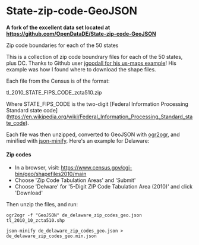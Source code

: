 # State-zip-code-GeoJSON

**A fork of the excellent data set located at https://github.com/OpenDataDE/State-zip-code-GeoJSON**

Zip code boundaries for each of the 50 states

This is a collection of zip code boundrary files for each of the 50 states, plus DC. Thanks to Github user
[jgoodall for his us-maps example](https://github.com/jgoodall/us-maps)! His example was how I found where to
download the shape files.

Each file from the Census is of the format: 

tl_2010_STATE_FIPS_CODE_zcta510.zip

Where STATE_FIPS_CODE is the two-digit [Federal Information Processing Standard state code]
(https://en.wikipedia.org/wiki/Federal_Information_Processing_Standard_state_code). 

Each file was then unzipped, converted to GeoJSON with [ogr2ogr](http://www.gdal.org/), and minified
with [json-minify](https://www.npmjs.com/package/json-minify). Here's an example for Delaware:

#### Zip codes
* In a browser, visit: https://www.census.gov/cgi-bin/geo/shapefiles2010/main
* Choose 'Zip Code Tabulation Areas' and 'Submit'
* Choose 'Delware' for '5-Digit ZIP Code Tabulation Area (2010)' and click 'Download'

Then unzip the files, and run:

```
ogr2ogr -f "GeoJSON" de_delaware_zip_codes_geo.json tl_2010_10_zcta510.shp

json-minify de_delaware_zip_codes_geo.json > de_delaware_zip_codes_geo.min.json

```


